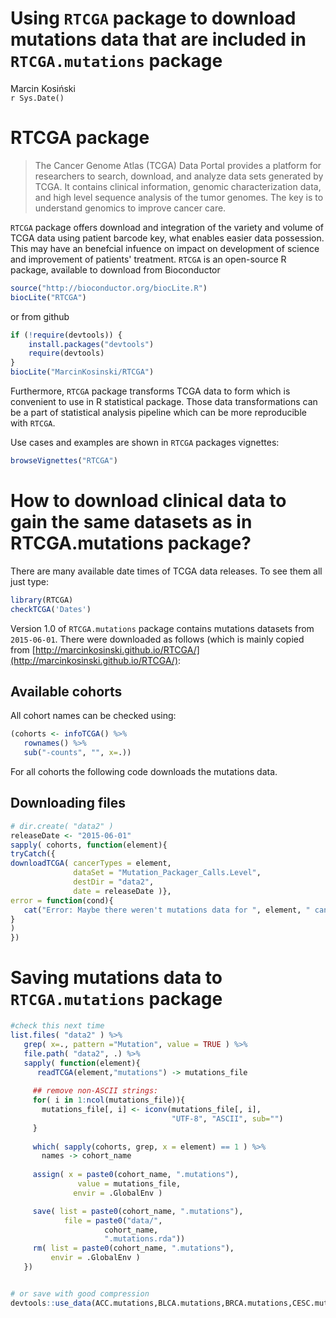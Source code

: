 # Using `RTCGA` package to download mutations data that are included in `RTCGA.mutations` package
Marcin Kosiński  
`r Sys.Date()`  



# RTCGA package

> The Cancer Genome Atlas (TCGA) Data Portal provides a platform for researchers to search, download, and analyze data sets generated by TCGA. It contains clinical information, genomic characterization data, and high level sequence analysis of the tumor genomes. The key is to understand genomics to improve cancer care.

`RTCGA` package offers download and integration of the variety and volume of TCGA data using patient barcode key, what enables easier data possession. This may have an benefcial infuence on impact on development of science and improvement of patients' treatment. `RTCGA` is an open-source R package, available to download from Bioconductor 


```r
source("http://bioconductor.org/biocLite.R")
biocLite("RTCGA")
```

or from github

```r
if (!require(devtools)) {
    install.packages("devtools")
    require(devtools)
}
biocLite("MarcinKosinski/RTCGA")
```

Furthermore, `RTCGA` package transforms TCGA data to form which is convenient to use in R statistical package. Those data transformations can be a part of statistical analysis pipeline which can be more reproducible with `RTCGA`.

Use cases and examples are shown in `RTCGA` packages vignettes:

```r
browseVignettes("RTCGA")
```


# How to download clinical data to gain the same datasets as in RTCGA.mutations package?

There are many available date times of TCGA data releases. To see them all just type:

```r
library(RTCGA)
checkTCGA('Dates')
```

Version 1.0 of `RTCGA.mutations` package contains mutations datasets from `2015-06-01`.
There were downloaded as follows (which is mainly copied from [http://marcinkosinski.github.io/RTCGA/](http://marcinkosinski.github.io/RTCGA/):

## Available cohorts

All cohort names can be checked using:

```r
(cohorts <- infoTCGA() %>% 
   rownames() %>% 
   sub("-counts", "", x=.))
```

For all cohorts the following code downloads the mutations data.

## Downloading files

```r
# dir.create( "data2" )
releaseDate <- "2015-06-01"
sapply( cohorts, function(element){
tryCatch({
downloadTCGA( cancerTypes = element, 
              dataSet = "Mutation_Packager_Calls.Level",
              destDir = "data2", 
              date = releaseDate )},
error = function(cond){
   cat("Error: Maybe there weren't mutations data for ", element, " cancer.\n")
}
)
})
```

# Saving mutations data to `RTCGA.mutations` package



```r
#check this next time
list.files( "data2" ) %>%
   grep( x=., pattern ="Mutation", value = TRUE ) %>%
   file.path( "data2", .) %>%
   sapply( function(element){
      readTCGA(element,"mutations") -> mutations_file
     
     ## remove non-ASCII strings:
     for( i in 1:ncol(mutations_file)){
       mutations_file[, i] <- iconv(mutations_file[, i],
                                    "UTF-8", "ASCII", sub="")
     }
     
     which( sapply(cohorts, grep, x = element) == 1 ) %>%
       names -> cohort_name
     
     assign( x = paste0(cohort_name, ".mutations"),
               value = mutations_file,
              envir = .GlobalEnv )

     save( list = paste0(cohort_name, ".mutations"),
            file = paste0("data/",
                     cohort_name,
                     ".mutations.rda"))
     rm( list = paste0(cohort_name, ".mutations"),
         envir = .GlobalEnv )
   })


# or save with good compression
devtools::use_data(ACC.mutations,BLCA.mutations,BRCA.mutations,CESC.mutations,CHOL.mutations,COAD.mutations,GBM.mutations,HNSC.mutations,KICH.mutations,KIPAN.mutations,KIRC.mutations,KIRP.mutations,LAML.mutations,LGG.mutations,LIHC.mutations,LUAD.mutations,LUSC.mutations,OV.mutations,PAAD.mutations,PCPG.mutations,PRAD.mutations,READ.mutations,SARC.mutations,SKCM.mutations,STAD.mutations,STES.mutations,TGCT.mutations,THCA.mutations,UCEC.mutations,UCS.mutations,UVM.mutations, overwrite = TRUE, compress = "xz")
```

